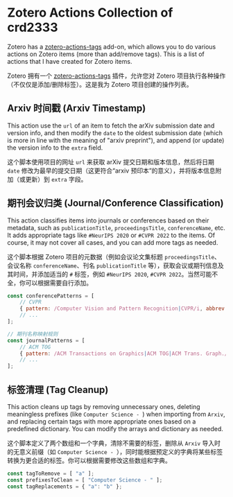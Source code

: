 # Zotero Actions Collection of crd2333

Zotero has a [zotero-actions-tags](https://github.com/windingwind/zotero-actions-tags) add-on, which allows you to do various actions on Zotero items (more than add/remove tags). This is a list of actions that I have created for Zotero items.

Zotero 拥有一个 [zotero-actions-tags](https://github.com/windingwind/zotero-actions-tags) 插件，允许您对 Zotero 项目执行各种操作（不仅仅是添加/删除标签）。这是我为 Zotero 项目创建的操作列表。

## Arxiv 时间戳 (Arxiv Timestamp)
This action use the `url` of an item to fetch the arXiv submission date and version info, and then modify the `date` to the oldest submission date (which is more in line with the meaning of "arxiv preprint"), and append (or update) the version info to the `extra` field.

这个脚本使用项目的网址 `url` 来获取 arXiv 提交日期和版本信息，然后将日期 `date` 修改为最早的提交日期（这更符合“arxiv 预印本”的意义），并将版本信息附加（或更新）到 `extra` 字段。

## 期刊会议归类 (Journal/Conference Classification)
This action classifies items into journals or conferences based on their metadata, such as `publicationTitle`, `proceedingsTitle`, `conferenceName`, etc. It adds appropriate tags like `#NeurIPS 2020` or `#CVPR 2022` to the items. Of course, it may not cover all cases, and you can add more tags as needed.

这个脚本根据 Zotero 项目的元数据（例如会议论文集标题 `proceedingsTitle`、会议名称 `conferenceName`、刊名 `publicationTitle` 等），获取会议或期刊信息及其时间，并添加适当的 `#` 标签，例如 `#NeurIPS 2020`, `#CVPR 2022`。当然可能不全，你可以根据需要自行添加。
```js
const conferencePatterns = [
    // CVPR
    { pattern: /Computer Vision and Pattern Recognition|CVPR/i, abbrev: "CVPR" },
    // ...
];

// 期刊名称映射规则
const journalPatterns = [
    // ACM TOG
    { pattern: /ACM Transactions on Graphics|ACM TOG|ACM Trans. Graph./i, abbrev: "ACM TOG" },
    // ...
];
```

## 标签清理 (Tag Cleanup)
This action cleans up tags by removing unnecessary ones, deleting meaningless prefixes (like `Computer Science - `) when importing from `Arxiv`, and replacing certain tags with more appropriate ones based on a predefined dictionary. You can modify the arrays and dictionary as needed.

这个脚本定义了两个数组和一个字典，清除不需要的标签，删除从 `Arxiv` 导入时的无意义前缀（如 `Computer Science - `），同时能根据预定义的字典将某些标签转换为更合适的标签。你可以根据需要修改这些数组和字典。
```js
const tagToRemove = [ "a" ];
const prefixesToClean = [ "Computer Science - " ];
const tagReplacements = { "a": "b" };
```
